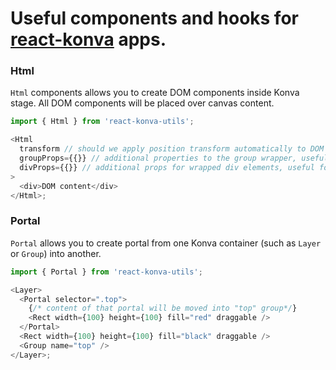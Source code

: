 # Useful components and hooks for [react-konva](https://github.com/konvajs/react-konva/) apps.

### Html

`Html` components allows you to create DOM components inside Konva stage. All DOM components will be placed over canvas content.

```js
import { Html } from 'react-konva-utils';

<Html
  transform // should we apply position transform automatically to DOM container, default is true
  groupProps={{}} // additional properties to the group wrapper, useful for some position offset
  divProps={{}} // additional props for wrapped div elements, useful for styles
>
  <div>DOM content</div>
</Html>;
```

### Portal

`Portal` allows you to create portal from one Konva container (such as `Layer` or `Group`) into another.

```js
import { Portal } from 'react-konva-utils';

<Layer>
  <Portal selector=".top">
    {/* content of that portal will be moved into "top" group*/}
    <Rect width={100} height={100} fill="red" draggable />
  </Portal>
  <Rect width={100} height={100} fill="black" draggable />
  <Group name="top" />
</Layer>;
```
